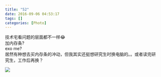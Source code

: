 ```yaml
---
title: "52"
date: 2016-09-06 04:53:17
tags: []
categories: [Photo]
---
```


<p dir="ltr"  >技术宅看问题的层面都不一样😂&nbsp; <br />加内存条?<br />exo me?<br />居然有种想去买内存条的冲动，但我其实还挺想研究生时换电脑的。。或者读完研究生，工作后再换？</p>

![](https://imglf2.nosdn.127.net/img/a0Q0UWZOckZvaXN5K1gvS2ZOYXhGcVpzc3pIRTJScExES05zMCtXaUVsZndzUTAwQ2Jxd3RRPT0.jpg)